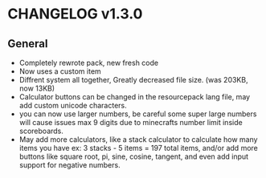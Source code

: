 # CHANGELOG v1.3.0

## General

- Completely rewrote pack, new fresh code
- Now uses a custom item
- Diffrent system all together, Greatly decreased file size. (was 203KB, now 13KB)
- Calculator buttons can be changed in the resourcepack lang file, may add custom unicode characters.
- you can now use larger numbers, be careful some super large numbers will cause issues max 9 digits due to minecrafts number limit inside scoreboards.
- May add more calculators, like a stack calculator to calculate how many items you have ex: 3 stacks - 5 items = 197 total items, and/or add more buttons like square root, pi, sine, cosine, tangent, and even add input support for negative numbers.
